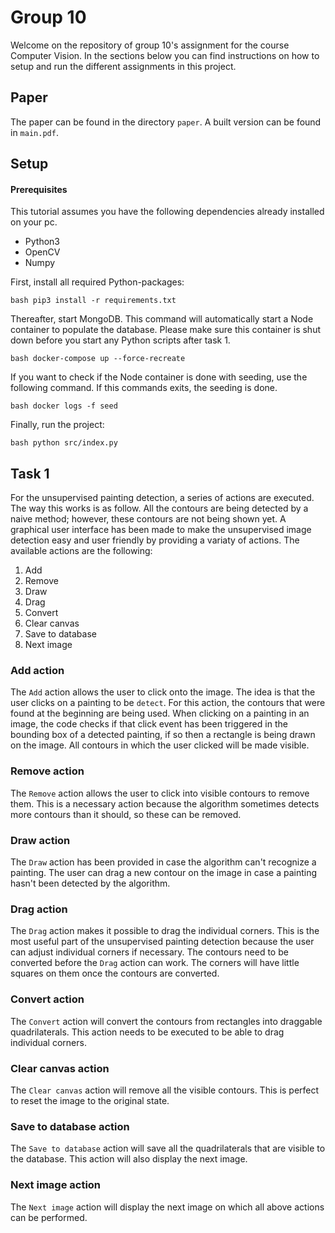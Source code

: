# Group 10

Welcome on the repository of group 10's assignment for the course Computer Vision. In the sections below you can find instructions on how to setup and run the different assignments in this project.

## Paper
The paper can be found in the directory `paper`. A built version can be found in `main.pdf`.

## Setup

#### Prerequisites

This tutorial assumes you have the following dependencies already installed on your pc.
- Python3
- OpenCV
- Numpy

First, install all required Python-packages:

``bash
pip3 install -r requirements.txt
``

Thereafter, start MongoDB. This command will automatically start a Node container to populate the database. Please make sure this container is shut down before you start any Python scripts after task 1.

``bash
docker-compose up --force-recreate
``

If you want to check if the Node container is done with seeding, use the following command. If this commands exits, the seeding is done.

``bash
docker logs -f seed
``

Finally, run the project:

``bash
python src/index.py
``

## Task 1

For the unsupervised painting detection, a series of actions are executed. The way this works is as follow. All the contours are being detected by a naive method; however, these contours are not being shown yet. A graphical user interface has been made to make the unsupervised image detection easy and user friendly by providing a variaty of actions. The available actions are the following:

1. Add
2. Remove
3. Draw
4. Drag
5. Convert
6. Clear canvas
7. Save to database
8. Next image

### Add action
The `Add` action allows the user to click onto the image. The idea is that the user clicks on a painting to be `detect`. For this action, the contours that were found at the beginning are being used. When clicking on a painting in an image, the code checks if that click event has been triggered in the bounding box of a detected painting, if so then a rectangle is being drawn on the image. All contours in which the user clicked will be made visible.

### Remove action
The `Remove` action allows the user to click into visible contours to remove them. This is a necessary action because the algorithm sometimes detects more contours than it should, so these can be removed.

### Draw action
The `Draw` action has been provided in case the algorithm can't recognize a painting. The user can drag a new contour on the image in case a painting hasn't been detected by the algorithm.

### Drag action
The `Drag` action makes it possible to drag the individual corners. This is the most useful part of the unsupervised painting detection because the user can adjust individual corners if necessary. The contours need to be converted before the `Drag` action can work. The corners will have little squares on them once the contours are converted.

### Convert action
The `Convert` action will convert the contours from rectangles into draggable quadrilaterals. This action needs to be executed to be able to drag individual corners.

### Clear canvas action
The `Clear canvas` action will remove all the visible contours. This is perfect to reset the image to the original state.

### Save to database action
The `Save to database` action will save all the quadrilaterals that are visible to the database. This action will also display the next image.

### Next image action
The `Next image` action will display the next image on which all above actions can be performed.
